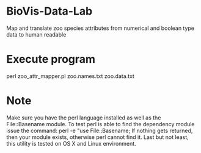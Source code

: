# BioVis-Data-Lab
Map and translate zoo species attributes from numerical and boolean type data to human readable


# Execute program
perl zoo_attr_mapper.pl zoo.names.txt zoo.data.txt

# Note
Make sure you have the perl language installed as well as  the File::Basename module.
To test perl is able to find the dependency module issue the command: perl -e "use File::Basename;
If nothing gets returned, then your module exists, otherwise perl cannot find it.
Last but not least, this utility is tested on OS X and Linux environment. 
